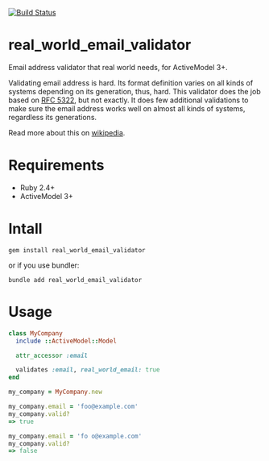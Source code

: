 [![Build Status](https://travis-ci.com/bary822/real_world_email_validator.svg?branch=master)](https://travis-ci.com/bary822/real_world_email_validator)

# real_world_email_validator
Email address validator that real world needs, for ActiveModel 3+.

Validating email address is hard. Its format definition varies on all kinds of systems depending on its generation, thus, hard.
This validator does the job based on [RFC 5322](https://tools.ietf.org/html/rfc5322#section-3.4.1), but not exactly.
It does few additional validations to make sure the email address works well on almost all kinds of systems, regardless its generations.

Read more about this on [wikipedia](https://en.wikipedia.org/wiki/Non-Internet_email_address).

# Requirements
- Ruby 2.4+
- ActiveModel 3+

# Intall
`gem install real_world_email_validator`

or if you use bundler:

`bundle add real_world_email_validator`

# Usage
```ruby
class MyCompany
  include ::ActiveModel::Model

  attr_accessor :email

  validates :email, real_world_email: true
end

my_company = MyCompany.new

my_company.email = 'foo@example.com'
my_company.valid?
=> true

my_company.email = 'fo o@example.com'
my_company.valid?
=> false
```
